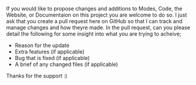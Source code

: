 If you would like to propose changes and additions to Modes, Code, the Website, or Documentaion on this project you are welcome to do so. I just ask that you create a pull request here on GitHub so that I can track and manage changes and how theyre made. In the pull request, can you please detail the following for some insight into what you are trying to acheive;

- Reason for the update
- Extra features (if applicable)
- Bug that is fixed (if applicable)
- A brief of any changed files (if applicable)

Thanks for the support :)

